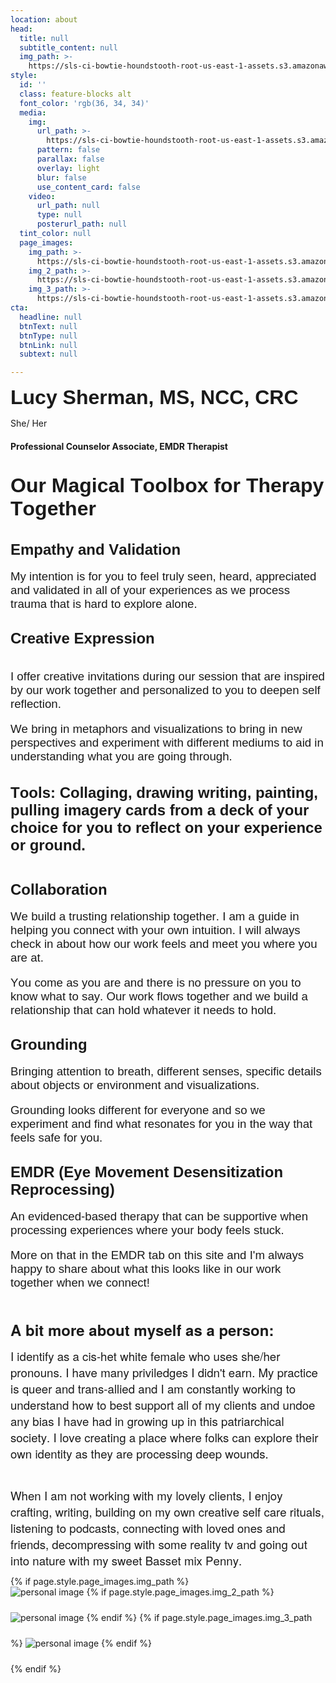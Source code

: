 ```yaml
---
location: about
head:
  title: null
  subtitle_content: null
  img_path: >-
    https://sls-ci-bowtie-houndstooth-root-us-east-1-assets.s3.amazonaws.com/NickArrasate/perceptivecounseling/1651594996005-Optimized-IMG_2230.jpeg
style:
  id: ''
  class: feature-blocks alt
  font_color: 'rgb(36, 34, 34)'
  media:
    img:
      url_path: >-
        https://sls-ci-bowtie-houndstooth-root-us-east-1-assets.s3.amazonaws.com/NickArrasate/perceptivecounseling/1646176634455-avinash-kumar-4-gLbNUi1Uc-unsplash.jpg
      pattern: false
      parallax: false
      overlay: light
      blur: false
      use_content_card: false
    video:
      url_path: null
      type: null
      posterurl_path: null
  tint_color: null
  page_images:
    img_path: >-
      https://sls-ci-bowtie-houndstooth-root-us-east-1-assets.s3.amazonaws.com/NickArrasate/perceptivecounseling/1662836748446-maureen-sgro-BpFAG6JSugE-unsplash__1_.jpg
    img_2_path: >-
      https://sls-ci-bowtie-houndstooth-root-us-east-1-assets.s3.amazonaws.com/NickArrasate/perceptivecounseling/1666303075684-edz-norton-eUX74J_IpXw-unsplash__1_.jpg
    img_3_path: >-
      https://sls-ci-bowtie-houndstooth-root-us-east-1-assets.s3.amazonaws.com/NickArrasate/perceptivecounseling/1662839527193-IMG_0009__1_.jpg
cta:
  headline: null
  btnText: null
  btnType: null
  btnLink: null
  subtext: null

---
```

<div class="d-flex align-items-center justify-content-around row">
<div class="col-md-8">
<p><span style="font-family: arial, helvetica, sans-serif;"><strong><span style="font-size: 24pt;">Lucy Sherman, MS, NCC, CRC</span></strong></span></p>
<p>She/ Her</p>
<h4>Professional Counselor Associate, EMDR Therapist</h4>
<p class="p1" style="margin: 0px; font-variant-numeric: normal; font-variant-east-asian: normal; font-stretch: normal; font-size: 16px; line-height: normal; font-family: Arial; -webkit-text-stroke-color: #000000;">&nbsp;</p>
<p class="p1" style="margin: 0px; font-variant-numeric: normal; font-variant-east-asian: normal; font-stretch: normal; font-size: 16px; line-height: normal; font-family: Arial; -webkit-text-stroke-color: #000000;"><span class="s1" style="font-kerning: none; font-size: 24pt;"><strong>Our Magical Toolbox for Therapy Together</strong></span></p>
<p class="p1" style="margin: 0px; font-variant-numeric: normal; font-variant-east-asian: normal; font-stretch: normal; font-size: 16px; line-height: normal; font-family: Arial; -webkit-text-stroke-color: #000000;">&nbsp;</p>
<p class="p2" style="margin: 0px; font-variant-numeric: normal; font-variant-east-asian: normal; font-stretch: normal; font-size: 12px; line-height: normal; font-family: Times; -webkit-text-stroke-color: #000000; min-height: 14px;">&nbsp;</p>
<h4 class="p1" style="margin: 0px; font-variant-numeric: normal; font-variant-east-asian: normal; font-stretch: normal; font-size: 16px; line-height: normal; font-family: Arial; -webkit-text-stroke-color: #000000;"><span class="s1" style="font-kerning: none; font-size: 18pt;"><strong>Empathy and Validation</strong></span></h4>
<p class="p1" style="margin: 0px; font-variant-numeric: normal; font-variant-east-asian: normal; font-stretch: normal; font-size: 16px; line-height: normal; font-family: Arial; -webkit-text-stroke-color: #000000;">&nbsp;</p>
<p class="p1" style="margin: 0px; font-variant-numeric: normal; font-variant-east-asian: normal; font-stretch: normal; font-size: 16px; line-height: normal; font-family: Arial; -webkit-text-stroke-color: #000000;"><span class="s1" style="font-kerning: none; font-size: 14pt;">My intention is for you to feel truly seen, heard, appreciated and validated in all of your experiences as we process trauma that is hard to explore alone.&nbsp;</span></p>
<p class="p2" style="margin: 0px; font-variant-numeric: normal; font-variant-east-asian: normal; font-stretch: normal; font-size: 12px; line-height: normal; font-family: Times; -webkit-text-stroke-color: #000000; min-height: 14px;">&nbsp;</p>
<p class="p2" style="margin: 0px; font-variant-numeric: normal; font-variant-east-asian: normal; font-stretch: normal; font-size: 12px; line-height: normal; font-family: Times; -webkit-text-stroke-color: #000000; min-height: 14px;">&nbsp;</p>
<h4 class="p1" style="margin: 0px; font-variant-numeric: normal; font-variant-east-asian: normal; font-stretch: normal; font-size: 16px; line-height: normal; font-family: Arial; -webkit-text-stroke-color: #000000;"><span class="s1" style="font-kerning: none; font-size: 18pt;"><strong>Creative Expression</strong></span></h4>
<h4 class="p1" style="margin: 0px; font-variant-numeric: normal; font-variant-east-asian: normal; font-stretch: normal; font-size: 16px; line-height: normal; font-family: Arial; -webkit-text-stroke-color: #000000;">&nbsp;</h4>
<p class="p1" style="margin: 0px; font-variant-numeric: normal; font-variant-east-asian: normal; font-stretch: normal; font-size: 16px; line-height: normal; font-family: Arial; -webkit-text-stroke-color: #000000;">&nbsp;</p>
<p class="p1" style="margin: 0px; font-variant-numeric: normal; font-variant-east-asian: normal; font-stretch: normal; font-size: 16px; line-height: normal; font-family: Arial; -webkit-text-stroke-color: #000000;"><span class="s1" style="font-kerning: none; font-size: 14pt;">I offer creative invitations during our session that are inspired by our work together and personalized to you to deepen self reflection. </span></p>
<p class="p1" style="margin: 0px; font-variant-numeric: normal; font-variant-east-asian: normal; font-stretch: normal; font-size: 16px; line-height: normal; font-family: Arial; -webkit-text-stroke-color: #000000;">&nbsp;</p>
<p class="p1" style="margin: 0px; font-variant-numeric: normal; font-variant-east-asian: normal; font-stretch: normal; font-size: 16px; line-height: normal; font-family: Arial; -webkit-text-stroke-color: #000000;"><span class="s1" style="font-kerning: none; font-size: 14pt;">We bring in metaphors and visualizations to bring in new perspectives and experiment with different mediums to aid in understanding what you are going through.&nbsp;</span></p>
<p class="p1" style="margin: 0px; font-variant-numeric: normal; font-variant-east-asian: normal; font-stretch: normal; font-size: 16px; line-height: normal; font-family: Arial; -webkit-text-stroke-color: #000000;">&nbsp;</p>
<p class="p2" style="margin: 0px; font-variant-numeric: normal; font-variant-east-asian: normal; font-stretch: normal; font-size: 12px; line-height: normal; font-family: Times; -webkit-text-stroke-color: #000000; min-height: 14px;">&nbsp;</p>
<p class="p3" style="margin: 0px; font-variant-numeric: normal; font-variant-east-asian: normal; font-stretch: normal; font-size: 17.3px; line-height: normal; font-family: Arial; -webkit-text-stroke-color: #000000;"><span style="font-size: 18pt;"><strong><span class="s2" style="font-variant-numeric: normal; font-variant-east-asian: normal; font-stretch: normal; line-height: normal; font-kerning: none;">Tools: Co</span></strong><span class="s1" style="font-kerning: none;"><strong>llaging, </strong></span></span><span style="font-size: 18pt;"><span class="s1" style="font-kerning: none;"><strong>drawing</strong></span></span><span style="font-size: 18pt;"><span class="s1" style="font-kerning: none;"><strong> writing, painting, pulling imagery cards from a deck of your choice for you to reflect on your experience or ground.</strong></span></span></p>
<p class="p3" style="margin: 0px; font-variant-numeric: normal; font-variant-east-asian: normal; font-stretch: normal; font-size: 17.3px; line-height: normal; font-family: Arial; -webkit-text-stroke-color: #000000;"><span style="font-size: 18pt;"><span class="s1" style="font-kerning: none;"><strong>&nbsp;</strong></span></span></p>
<p class="p2" style="margin: 0px; font-variant-numeric: normal; font-variant-east-asian: normal; font-stretch: normal; font-size: 12px; line-height: normal; font-family: Times; -webkit-text-stroke-color: #000000; min-height: 14px;">&nbsp;</p>
<h4 class="p1" style="margin: 0px; font-variant-numeric: normal; font-variant-east-asian: normal; font-stretch: normal; font-size: 16px; line-height: normal; font-family: Arial; -webkit-text-stroke-color: #000000;"><span class="s1" style="font-kerning: none; font-size: 18pt;"><strong>Collaboration</strong></span></h4>
<p class="p1" style="margin: 0px; font-variant-numeric: normal; font-variant-east-asian: normal; font-stretch: normal; font-size: 16px; line-height: normal; font-family: Arial; -webkit-text-stroke-color: #000000;">&nbsp;</p>
<p class="p1" style="margin: 0px; font-variant-numeric: normal; font-variant-east-asian: normal; font-stretch: normal; font-size: 16px; line-height: normal; font-family: Arial; -webkit-text-stroke-color: #000000;"><span class="s1" style="font-kerning: none; font-size: 14pt;">We build a trusting relationship together. </span><span class="s1" style="font-kerning: none; font-size: 14pt;">I am a guide in helping you connect with your own intuition. </span><span class="s1" style="font-kerning: none; font-size: 14pt;">I will always check in about how our work feels and meet you where you are at.</span></p>
<p class="p1" style="margin: 0px; font-variant-numeric: normal; font-variant-east-asian: normal; font-stretch: normal; font-size: 16px; line-height: normal; font-family: Arial; -webkit-text-stroke-color: #000000;">&nbsp;</p>
<p class="p1" style="margin: 0px; font-variant-numeric: normal; font-variant-east-asian: normal; font-stretch: normal; font-size: 16px; line-height: normal; font-family: Arial; -webkit-text-stroke-color: #000000;"><span class="s1" style="font-kerning: none; font-size: 14pt;">You come as you are and there is no pressure on you to know what to say. </span><span class="s1" style="font-kerning: none; font-size: 14pt;">Our work flows together and we build a relationship that can hold whatever it needs to hold.&nbsp;</span></p>
<p class="p2" style="margin: 0px; font-variant-numeric: normal; font-variant-east-asian: normal; font-stretch: normal; font-size: 12px; line-height: normal; font-family: Times; -webkit-text-stroke-color: #000000; min-height: 14px;">&nbsp;</p>
<p class="p2" style="margin: 0px; font-variant-numeric: normal; font-variant-east-asian: normal; font-stretch: normal; font-size: 12px; line-height: normal; font-family: Times; -webkit-text-stroke-color: #000000; min-height: 14px;">&nbsp;</p>
<h4 class="p1" style="margin: 0px; font-variant-numeric: normal; font-variant-east-asian: normal; font-stretch: normal; font-size: 16px; line-height: normal; font-family: Arial; -webkit-text-stroke-color: #000000;"><span class="s1" style="font-kerning: none; font-size: 18pt;"><strong>Grounding</strong></span></h4>
<p class="p1" style="margin: 0px; font-variant-numeric: normal; font-variant-east-asian: normal; font-stretch: normal; font-size: 16px; line-height: normal; font-family: Arial; -webkit-text-stroke-color: #000000;">&nbsp;</p>
<p class="p1" style="margin: 0px; font-variant-numeric: normal; font-variant-east-asian: normal; font-stretch: normal; font-size: 16px; line-height: normal; font-family: Arial; -webkit-text-stroke-color: #000000;"><span class="s1" style="font-kerning: none;"><span style="font-size: 14pt;"><strong> </strong>Bringing attention to breath, different senses, specific details about objects or environment and visualizations.&nbsp;</span></span></p>
<p class="p1" style="margin: 0px; font-variant-numeric: normal; font-variant-east-asian: normal; font-stretch: normal; font-size: 16px; line-height: normal; font-family: Arial; -webkit-text-stroke-color: #000000;">&nbsp;</p>
<p class="p1" style="margin: 0px; font-variant-numeric: normal; font-variant-east-asian: normal; font-stretch: normal; font-size: 16px; line-height: normal; font-family: Arial; -webkit-text-stroke-color: #000000;"><span class="s1" style="font-kerning: none; font-size: 14pt;">Grounding looks different for everyone and so we experiment and find what resonates for you in the way that feels safe for you.</span></p>
<p class="p2" style="margin: 0px; font-variant-numeric: normal; font-variant-east-asian: normal; font-stretch: normal; font-size: 12px; line-height: normal; font-family: Times; -webkit-text-stroke-color: #000000; min-height: 14px;">&nbsp;</p>
<p class="p2" style="margin: 0px; font-variant-numeric: normal; font-variant-east-asian: normal; font-stretch: normal; font-size: 12px; line-height: normal; font-family: Times; -webkit-text-stroke-color: #000000; min-height: 14px;">&nbsp;</p>
<h4 class="p1" style="margin: 0px; font-variant-numeric: normal; font-variant-east-asian: normal; font-stretch: normal; font-size: 16px; line-height: normal; font-family: Arial; -webkit-text-stroke-color: #000000;"><span class="s1" style="font-kerning: none; font-size: 18pt;"><strong>EMDR (Eye Movement Desensitization Reprocessing)</strong></span></h4>
<p class="p1" style="margin: 0px; font-variant-numeric: normal; font-variant-east-asian: normal; font-stretch: normal; font-size: 16px; line-height: normal; font-family: Arial; -webkit-text-stroke-color: #000000;">&nbsp;</p>
<p class="p1" style="margin: 0px; font-variant-numeric: normal; font-variant-east-asian: normal; font-stretch: normal; font-size: 16px; line-height: normal; font-family: Arial; -webkit-text-stroke-color: #000000;"><span class="s1" style="font-kerning: none; font-size: 14pt;">An evidenced-based therapy that can be supportive when processing experiences where your body feels stuck. </span></p>
<p class="p1" style="margin: 0px; font-variant-numeric: normal; font-variant-east-asian: normal; font-stretch: normal; font-size: 16px; line-height: normal; font-family: Arial; -webkit-text-stroke-color: #000000;">&nbsp;</p>
<p class="p1" style="margin: 0px; font-variant-numeric: normal; font-variant-east-asian: normal; font-stretch: normal; font-size: 16px; line-height: normal; font-family: Arial; -webkit-text-stroke-color: #000000;"><span class="s1" style="font-kerning: none; font-size: 14pt;">More on that in the EMDR tab on this site and I'm always happy to share about what this looks like in our work together when we connect!&nbsp;</span></p>
<p class="p1" style="margin: 0px; font-variant-numeric: normal; font-variant-east-asian: normal; font-stretch: normal; font-size: 16px; line-height: normal; font-family: Arial; -webkit-text-stroke-color: #000000;">&nbsp;</p>
<p class="p1" style="margin: 0px 0px 12px; font-variant-numeric: normal; font-variant-east-asian: normal; font-stretch: normal; font-size: 12px; line-height: normal; font-family: 'Helvetica Neue'; -webkit-text-stroke-color: #000000;">&nbsp;</p>
<p class="p1" style="margin: 0px 0px 12px; font-variant-numeric: normal; font-variant-east-asian: normal; font-stretch: normal; font-size: 12px; line-height: normal; font-family: 'Helvetica Neue'; -webkit-text-stroke-color: #000000;"><span style="font-size: 18pt;"><strong><span class="s1" style="font-kerning: none;">A bit more about myself as a person:&nbsp;</span></strong></span></p>
<p class="p1" style="margin: 0px 0px 12px; font-variant-numeric: normal; font-variant-east-asian: normal; font-stretch: normal; font-size: 12px; line-height: normal; font-family: 'Helvetica Neue'; -webkit-text-stroke-color: #000000;"><span class="s1" style="font-kerning: none; font-size: 14pt;">I identify as a cis-het white female who uses she/her pronouns. I have many priviledges I didn't earn. My practice is queer and trans-allied and I am constantly working to understand how to best support all of my clients and undoe any bias I have had in growing up in this patriarchical society. I love creating a place where folks can explore their own identity as they are processing deep wounds.&nbsp;</span></p>
<p class="p1" style="margin: 0px 0px 12px; font-variant-numeric: normal; font-variant-east-asian: normal; font-stretch: normal; font-size: 12px; line-height: normal; font-family: 'Helvetica Neue'; -webkit-text-stroke-color: #000000;">&nbsp;</p>
<p class="p1" style="margin: 0px 0px 12px; font-variant-numeric: normal; font-variant-east-asian: normal; font-stretch: normal; font-size: 12px; line-height: normal; font-family: 'Helvetica Neue'; -webkit-text-stroke-color: #000000;"><span class="s1" style="font-kerning: none; font-size: 14pt;">When I am not working with my lovely clients, I enjoy crafting, writing, building on my own creative self care rituals, listening to podcasts, connecting with loved ones and friends, decompressing with some reality tv and going out into nature with my sweet Basset mix Penny.&nbsp;</span></p>
</div>
{% if page.style.page_images.img_path %}
<div class="col-md-4 d-md-block d-none p-4">
<div class="d-flex flex-column align-items-center justify-content-between"><img style="max-width: 100%; margin-bottom: 24px;" src="{{page.style.page_images.img_path}}" alt="personal image" /> {% if page.style.page_images.img_2_path %} <img style="max-width: 100%; margin-bottom: 24px;" src="{{page.style.page_images.img_2_path}}" alt="personal image" /> {% endif %} {% if page.style.page_images.img_3_path %} <img style="max-width: 100%; margin-bottom: 24px;" src="{{page.style.page_images.img_3_path}}" alt="personal image" /> {% endif %}</div>
</div>
{% endif %}</div>
<div class="d-flex align-items-center justify-content-around row">&nbsp;</div>
<div class="d-flex align-items-center justify-content-around row">&nbsp;</div>
